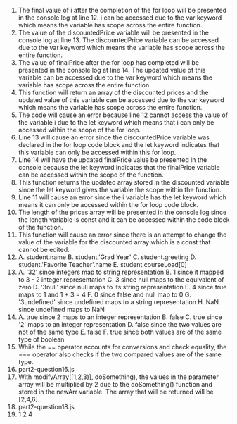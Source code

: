 1. The final value of i after the completion of the for loop will be presented in the console log at line 12. i can be accessed due to the var keyword which means the variable has scope across the entire function.
2. The value of the discountedPrice variable will be presented in the console log at line 13. The discountedPrice variable can be accessed due to the var keyword which means the variable has scope across the entire function.
3. The value of finalPrice after the for loop has completed will be presented in the console log at line 14. The updated value of this variable can be accessed due to the var keyword which means the variable has scope across the entire function.
4. This function will return an array of the discounted prices and the updated value of this variable can be accessed due to the var keyword which means the variable has scope across the entire function.
5. The code will cause an error because line 12 cannot access the value of the variable i due to the let keyword which means that i can only be accessed within the scope of the for loop.
6. Line 13 will cause an error since the discountedPrice variable was declared in the for loop code block and the let keyword indicates that this variable can only be accessed within this for loop.
7. Line 14 will have the updated finalPrice value  be presented in the console because the let keyword indicates that the finalPrice variable can be accessed within the scope of the function.
8. This function returns the updated array stored in the discounted variable since the let keyword gives the variable the scope within the function.
9. Line 11 will cause an error since the i variable has the let keyword which means it can only be accessed within the for loop code block.
10. The length of the prices array will be presented in the console log since the length variable is const and it can be accessed within the code block of the function.
11. This function will cause an error since there is an attempt to change the value of the variable for the discounted array which is a const that cannot be edited.
12. A. student.name B. student.'Grad Year' C. student.greeting D. student.'Favorite Teacher'.name E. student.courseLoad[0]
13. A. '32' since integers map to string representation
    B. 1 since it mapped to 3 - 2 integer representation
    C. 3 since null maps to the equivalent of zero
    D. '3null' since null maps to its string representation
    E. 4 since true maps to 1 and 1 + 3 = 4
    F. 0 since false and null map to 0
    G. '3undefined' since undefined maps to a string representation
    H. NaN since undefined maps to NaN
14. A. true since 2 maps to an integer representation
    B. false
    C. true since '2' maps to an integer representation
    D. false since the two values are not of the same type
    E. false
    F. true since both values are of the same type of boolean    
15. While the == operator accounts for conversions and check equality, the === operator also checks if the two compared values are of the same type.
16. part2-question16.js
17. With modifyArray([1,2,3)], doSomething), the values in the parameter array will be multiplied by 2 due to the doSomething() function and stored in the newArr variable. The array that will be returned will be [2,4,6].
18. part2-question18.js
19. 1 2 4
